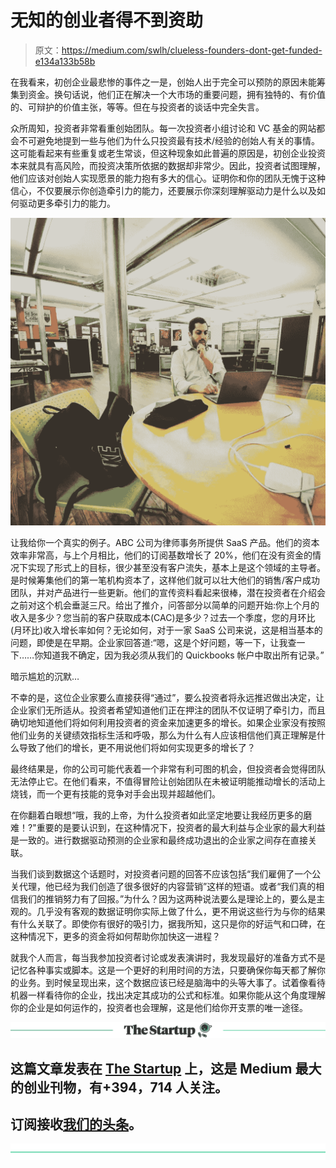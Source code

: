 # 无知的创业者得不到资助

> 原文：<https://medium.com/swlh/clueless-founders-dont-get-funded-e134a133b58b>

在我看来，初创企业最悲惨的事件之一是，创始人出于完全可以预防的原因未能筹集到资金。换句话说，他们正在解决一个大市场的重要问题，拥有独特的、有价值的、可辩护的价值主张，等等。但在与投资者的谈话中完全失言。

众所周知，投资者非常看重创始团队。每一次投资者小组讨论和 VC 基金的网站都会不可避免地提到一些与他们为什么只投资最有技术/经验的创始人有关的事情。这可能看起来有些重复或老生常谈，但这种现象如此普遍的原因是，初创企业投资本来就具有高风险，而投资决策所依据的数据却非常少。因此，投资者试图理解，他们应该对创始人实现愿景的能力抱有多大的信心。证明你和你的团队无愧于这种信心，不仅要展示你创造牵引力的能力，还要展示你深刻理解驱动力是什么以及如何驱动更多牵引力的能力。

![](img/1ec1e236c296479ab222aca786e15637.png)

让我给你一个真实的例子。ABC 公司为律师事务所提供 SaaS 产品。他们的资本效率非常高，与上个月相比，他们的订阅基数增长了 20%，他们在没有资金的情况下实现了形式上的目标，很少甚至没有客户流失，基本上是这个领域的主导者。是时候筹集他们的第一笔机构资本了，这样他们就可以壮大他们的销售/客户成功团队，并对产品进行一些更新。他们的宣传资料看起来很棒，潜在投资者在介绍会之前对这个机会垂涎三尺。给出了推介，问答部分以简单的问题开始:你上个月的收入是多少？您当前的客户获取成本(CAC)是多少？过去一个季度，您的月环比(月环比)收入增长率如何？无论如何，对于一家 SaaS 公司来说，这是相当基本的问题，即使是在早期。企业家回答道:“嗯，这是个好问题，等一下，让我查一下……你知道我不确定，因为我必须从我们的 Quickbooks 帐户中取出所有记录。”

暗示尴尬的沉默…

不幸的是，这位企业家要么直接获得“通过”，要么投资者将永远推迟做出决定，让企业家们无所适从。投资者希望知道他们正在押注的团队不仅证明了牵引力，而且确切地知道他们将如何利用投资者的资金来加速更多的增长。如果企业家没有按照他们业务的关键绩效指标生活和呼吸，那么为什么有人应该相信他们真正理解是什么导致了他们的增长，更不用说他们将如何实现更多的增长了？

最终结果是，你的公司可能代表着一个非常有利可图的机会，但投资者会觉得团队无法停止它。在他们看来，不值得冒险让创始团队在未被证明能推动增长的活动上烧钱，而一个更有技能的竞争对手会出现并超越他们。

在你翻着白眼想“哦，我的上帝，为什么投资者如此坚定地要让我经历更多的磨难！?"重要的是要认识到，在这种情况下，投资者的最大利益与企业家的最大利益是一致的。进行数据驱动预测的企业家和最终成功退出的企业家之间存在直接关联。

当我们谈到数据这个话题时，对投资者问题的回答不应该包括“我们雇佣了一个公关代理，他已经为我们创造了很多很好的内容营销”这样的短语。或者“我们真的相信我们的推销努力有了回报。”为什么？因为这两种说法要么是理论上的，要么是主观的。几乎没有客观的数据证明你实际上做了什么，更不用说这些行为与你的结果有什么关联了。即使你有很好的吸引力，据我所知，这只是你的好运气和口碑，在这种情况下，更多的资金将如何帮助你加快这一进程？

就我个人而言，每当我参加投资者讨论或发表演讲时，我发现最好的准备方式不是记忆各种事实或脚本。这是一个更好的利用时间的方法，只要确保你每天都了解你的业务。到时候呈现出来，这个数据应该已经是脑海中的头等大事了。试着像看待机器一样看待你的企业，找出决定其成功的公式和标准。如果你能从这个角度理解你的企业是如何运作的，投资者也会理解，这是他们给你开支票的唯一途径。

[![](img/308a8d84fb9b2fab43d66c117fcc4bb4.png)](https://medium.com/swlh)

## 这篇文章发表在 [The Startup](https://medium.com/swlh) 上，这是 Medium 最大的创业刊物，有+394，714 人关注。

## 订阅接收[我们的头条](http://growthsupply.com/the-startup-newsletter/)。

[![](img/b0164736ea17a63403e660de5dedf91a.png)](https://medium.com/swlh)